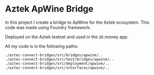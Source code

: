 # Aztek ApWine Bridge

In this project I create a bridge to ApWine for the Aztek ecosystem.
This code was made using Foundry framework.

Deployed on the Aztek testnet and used in the zk.money app.

All my code is in the following paths:

```
./aztec-connect-bridges/src/bridges/apwine/..
./aztec-connect-bridges/src/test/bridges/apwine/..
./aztec-connect-bridges/src/deployment/apwine/..
./aztec-connect-bridges/src/interfaces/apwine/..
```
